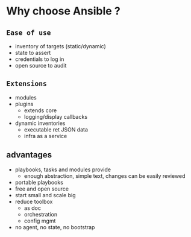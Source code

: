 # Why choose Ansible ?
## `Ease of use`
  - inventory of targets (static/dynamic)
  - state to assert
  - credentials to log in
  - open source to audit
## `Extensions`
  - modules
  - plugins
    - extends core
    - logging/display callbacks
  - dynamic inventories
    - executable ret JSON data
    - infra as a service
## advantages
  - playbooks, tasks and modules provide
    - enough abstraction, simple text, changes can be easily reviewed
  - portable playbooks
  - free and open source
  - start small and scale big
  - reduce toolbox
    - as doc
    - orchestration
    - config mgmt
  - no agent, no state, no bootstrap
